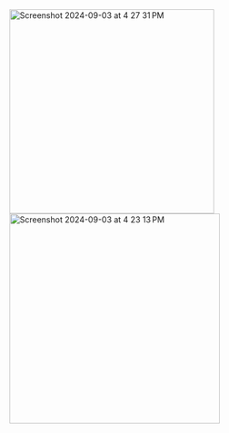 <img width="360" alt="Screenshot 2024-09-03 at 4 27 31 PM" src="https://github.com/user-attachments/assets/1ecd1631-b898-4bde-85c1-ec4847e485a7">

<img width="370" alt="Screenshot 2024-09-03 at 4 23 13 PM" src="https://github.com/user-attachments/assets/bc7c67b7-9e17-4241-a0b7-53d1a794a02a">

